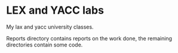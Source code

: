 # LEX and YACC labs

My lax and yacc university classes.

Reports directory contains reports on the work done, the remaining directories contain some code.

